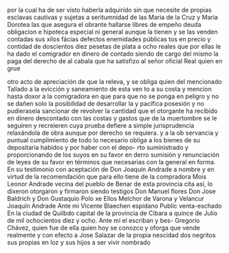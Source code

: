 por la cual ha de ser visto haberla adquirido sin que necesite de
propias esclavas cautivas y sujetas a seritumnidad de las Maria de la Cruz y Maria Dorotea las que asegura el obrante hallarse libres de empeño deuda obligacion e hipoteca especial ni general aunque la tienen y se las venden contadas
sus xílos fácias defectos enemidades públicas
tos en precio y contidad de doscientos diez pesetas de plata
a ocho reales que por ellas le ha dado el comigrador en dinero
de contado siendo de cargo del mismo la paga del derecho de al
cabala que ha satisfizo al señor oficial Real quien en grue

otro acto de apreciación de que la releva, y se obliga quien del mencionado Tallado a la evicción y saneamiento de esta ven to a su costa y mencion hasta doxor a la comigradora en que para que no se ponga en peligro y no se dañen solo la posibilidad de desarrollar la
y pacifica posesión y no pudierasela sancionar de revolver la cantidad que el otorgante ha recibido en dinero descontado con las costas y gastos que de la muertombre se le seguiren y recreieren cuya prueba defiere a simple jurisprudencia
relaxándola de obra aunque por derecho se requiera. y a la ob servancia y puntual cumplimiento de todo lo necesario obliga a los bienes de su depositaria habidos y por haber con el depo- rto suministrado y proporcionando de los suyos en su favor en
derro sumisión y renunciación de leyes de su favor en términos que necesarias con la general en forma. En su testimonio con aceptación de Don Joaquín Andrade a nombre y en virtud de la recomendación que para ello tiene de la compradora Mois
Leonor Andrade vecina del pueblo de Benar de esta provincia
cita así, lo dixeron otorgaron y firmaron siendo testigos Don
Manuel flores Don Jose Baldrich y Don Gustaquio Polo xe
Ellos
Melchor de Varona y Velancur
Joaquín Andrade
Ante mi Vicente Blaechen
espidano Public
venta-eschado
En la ciudad de Quilbdo capital de la provincia de Cibara a quince de
Julio de mil ochocientos diez y ocho. Ante mi el escriban y bes-
Gregorio Chávez, quien fue de ella quien hoy se conozco y oforga que vende realmente y con efecto a Jose Salazar de la propia nescidad dos negritos sus propias en loz y sus hijos a ser vivir nombrado